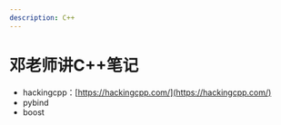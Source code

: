 ```yaml
---
description: C++
---
```


# 邓老师讲C++笔记

* hackingcpp：[https://hackingcpp.com/](https://hackingcpp.com/)
* pybind
* boost
